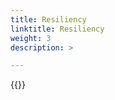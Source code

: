 ```yaml
---
title: Resiliency
linktitle: Resiliency 
weight: 3
description: >

--- 
```

{{<include  file="content/v1/getting-started/uninstallation/helm/module/resiliency.md" Var="powerscale" values="isilon">}}

